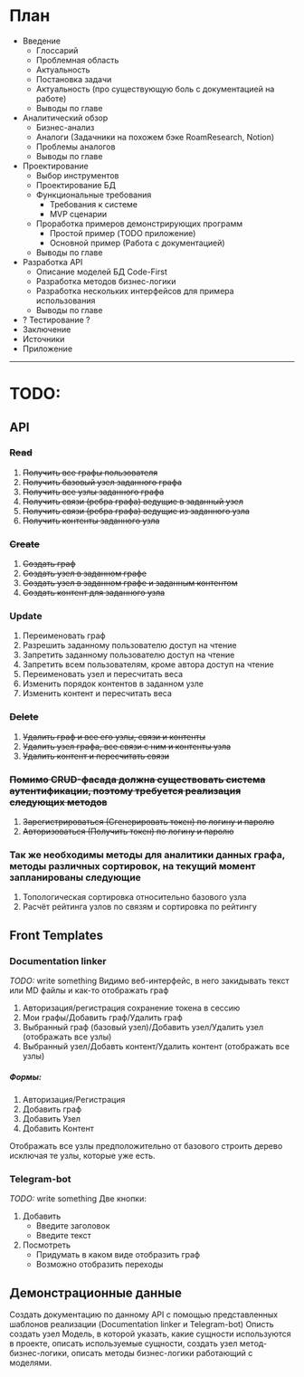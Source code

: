 # План
- Введение
    - Глоссарий
    - Проблемная область
    - Актуальность
    - Постановка задачи
    - Актуальность (про существующую боль с документацией на работе)
    - Выводы по главе
- Аналитический обзор
    - Бизнес-анализ
    - Аналоги (Задачники на похожем бэке RoamResearch, Notion)
    - Проблемы аналогов
    - Выводы по главе
- Проектирование
    - Выбор инструментов
    - Проектирование БД
    - Функциональные требования
        - Требования к системе
        - MVP сценарии
    - Проработка примеров демонстрирующих программ
        - Простой пример (TODO приложение)
        - Основной пример (Работа с документацией)
    - Выводы по главе
- Разработка API
    - Описание моделей БД Code-First
    - Разработка методов бизнес-логики
    - Разработка нескольких интерфейсов для примера использования
    - Выводы по главе
- ? Тестирование ?
- Заключение
- Источники
- Приложение

---
# TODO:
## API
### ~~Read~~
1.	~~Получить все графы пользователя~~
2.	~~Получить базовый узел заданного графа~~
3.	~~Получить все узлы заданного графа~~
4.	~~Получить связи (ребра графа) ведущие в заданный узел~~
5.	~~Получить связи (ребра графа) ведущие из заданного узла~~
6.	~~Получить контенты заданного узла~~

### ~~Create~~
1.	~~Создать граф~~
2.	~~Создать узел в заданном графе~~
3.	~~Создать узел в заданном графе и заданным контентом~~
4.	~~Создать контент для заданного узла~~

### Update
1.	Переименовать граф
2.	Разрешить заданному пользователю доступ на чтение
3.	Запретить заданному пользователю доступ на чтение
4.	Запретить всем пользователям, кроме автора доступ на чтение
5.	Переименовать узел и пересчитать веса
6.	Изменить порядок контентов в заданном узле
7.	Изменить контент и пересчитать веса

### ~~Delete~~
1.	~~Удалить граф и все его узлы, связи и контенты~~
2.	~~Удалить узел графа, все связи с ним и контенты узла~~
3.	~~Удалить контент и пересчитать связи~~

### ~~Помимо CRUD-фасада должна существовать система аутентификации, поэтому требуется реализация следующих методов~~
1.	~~Зарегистрироваться (Сгенерировать токен) по логину и паролю~~
2.	~~Авторизоваться (Получить токен) по логину и паролю~~

### Так же необходимы методы для аналитики данных графа, методы различных сортировок, на текущий момент запланированы следующие
1.	Топологическая сортировка относительно базового узла
2.	Расчёт рейтинга узлов по связям и сортировка по рейтингу

## Front Templates
### Documentation linker
_TODO:_ write something
Видимо веб-интерфейс, в него закидывать текст или MD файлы и как-то отображать граф
1. Авторизация/регистрация сохранение токена в сессию
2. Мои графы/Добавить граф/Удалить граф
3. Выбранный граф (базовый узел)/Добавить узел/Удалить узел (отображать все узлы)
4. Выбранный узел/Добавть контент/Удалить контент (отображать все узлы)

##### Формы:
1. Авторизация/Регистрация
2. Добавить граф
3. Добавить Узел
4. Добавить Контент

Отображать все узлы предположительно от базового строить дерево исключая те узлы, которые уже есть.

### Telegram-bot
_TODO:_ write something
Две кнопки:
1. Добавить
    - Введите заголовок
    - Введите текст
2. Посмотреть
    - Придумать в каком виде отобразить граф
    - Возможно отобразить переходы

## Демонстрационные данные
Создать документацию по данному API с помощью представленных шаблонов реализации (Documentation linker и Telegram-bot)
Описть создать узел Модель, в которой указать, какие сущности используются в проекте, описать используемые сущности, создать узел метод-бизнес-логики, описать методы бизнес-логики работающий с моделями.
